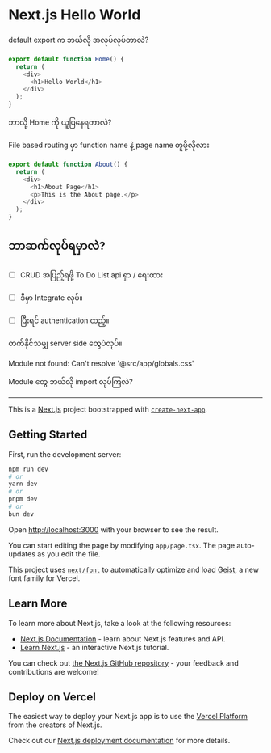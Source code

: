 # Next.js Hello World



default export က ဘယ်လို အလုပ်လုပ်တာလဲ?

```js
export default function Home() {
  return (
    <div>
      <h1>Hello World</h1>
    </div>
  );
}
```

ဘာလို့ Home ကို ယူပြနေရတာလဲ?

File based routing မှာ function name နဲ့ page name တူဖို့လိုလား

```js
export default function About() {
  return (
    <div>
      <h1>About Page</h1>
      <p>This is the About page.</p>
    </div>
  );
}
```


## ဘာဆက်လုပ်ရမှာလဲ?

- [ ] CRUD အပြည့်ရဖို့ To Do List api ရှာ / ရေးထား
- [ ] ဒီမှာ Integrate လုပ်။
- [ ] ပြီးရင် authentication ထည့်။


တက်နိုင်သမျှ server side တွေပဲလုပ်။


Module not found: Can't resolve '@src/app/globals.css'

Module တွေ ဘယ်လို import လုပ်ကြလဲ?




----

This is a [Next.js](https://nextjs.org) project bootstrapped with [`create-next-app`](https://nextjs.org/docs/app/api-reference/cli/create-next-app).

## Getting Started

First, run the development server:

```bash
npm run dev
# or
yarn dev
# or
pnpm dev
# or
bun dev
```

Open [http://localhost:3000](http://localhost:3000) with your browser to see the result.

You can start editing the page by modifying `app/page.tsx`. The page auto-updates as you edit the file.

This project uses [`next/font`](https://nextjs.org/docs/app/building-your-application/optimizing/fonts) to automatically optimize and load [Geist](https://vercel.com/font), a new font family for Vercel.

## Learn More

To learn more about Next.js, take a look at the following resources:

- [Next.js Documentation](https://nextjs.org/docs) - learn about Next.js features and API.
- [Learn Next.js](https://nextjs.org/learn) - an interactive Next.js tutorial.

You can check out [the Next.js GitHub repository](https://github.com/vercel/next.js) - your feedback and contributions are welcome!

## Deploy on Vercel

The easiest way to deploy your Next.js app is to use the [Vercel Platform](https://vercel.com/new?utm_medium=default-template&filter=next.js&utm_source=create-next-app&utm_campaign=create-next-app-readme) from the creators of Next.js.

Check out our [Next.js deployment documentation](https://nextjs.org/docs/app/building-your-application/deploying) for more details.
